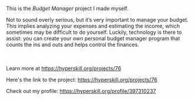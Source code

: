 This is the *Budget Manager* project I made myself.


<p>Not to sound overly serious, but it’s very important to manage your budget. This implies analyzing your expenses and estimating the income, which sometimes may be difficult to do yourself. Luckily, technology is there to assist: you can create your own personal budget manager program that counts the ins and outs and helps control the finances.</p><br/><br/>Learn more at <a href="https://hyperskill.org/projects/76?utm_source=ide&utm_medium=ide&utm_campaign=ide&utm_content=project-card">https://hyperskill.org/projects/76</a>

Here's the link to the project: https://hyperskill.org/projects/76

Check out my profile: https://hyperskill.org/profile/397310237